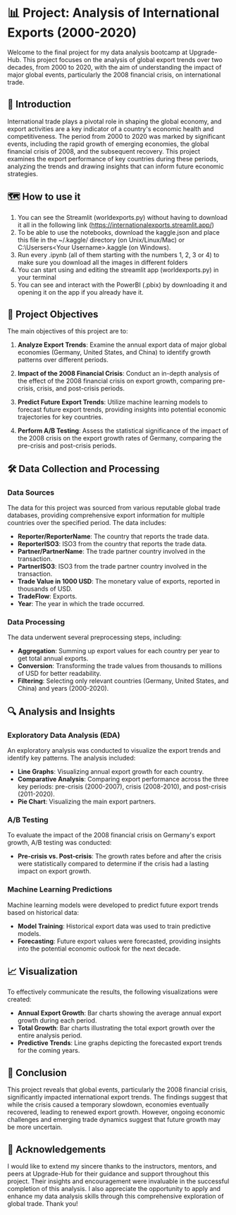 # 📊 Project: Analysis of International Exports (2000-2020)

Welcome to the final project for my data analysis bootcamp at Upgrade-Hub. This project focuses on the analysis of global export trends over two decades, from 2000 to 2020, with the aim of understanding the impact of major global events, particularly the 2008 financial crisis, on international trade.

## 📌 Introduction

International trade plays a pivotal role in shaping the global economy, and export activities are a key indicator of a country's economic health and competitiveness. The period from 2000 to 2020 was marked by significant events, including the rapid growth of emerging economies, the global financial crisis of 2008, and the subsequent recovery. This project examines the export performance of key countries during these periods, analyzing the trends and drawing insights that can inform future economic strategies.


## :world_map: How to use it

1. You can see the Streamlit (worldexports.py) without having to download it all in the following link (https://internationalexports.streamlit.app/)
2. To be able to use the notebooks, download the kaggle.json and place this file in the ~/.kaggle/ directory (on Unix/Linux/Mac) or C:\Usersers\<Your Username>\.kaggle (on Windows).
3. Run every .ipynb (all of them starting with the numbers 1, 2, 3 or 4) to make sure you download all the images in different folders
4. You can start using and editing the streamlit app (worldexports.py) in your terminal
5. You can see and interact with the PowerBI (.pbix) by downloading it and opening it on the app if you already have it.


## 🎯 Project Objectives

The main objectives of this project are to:

1. **Analyze Export Trends**: Examine the annual export data of major global economies (Germany, United States, and China) to identify growth patterns over different periods.
   
2. **Impact of the 2008 Financial Crisis**: Conduct an in-depth analysis of the effect of the 2008 financial crisis on export growth, comparing pre-crisis, crisis, and post-crisis periods.
   
3. **Predict Future Export Trends**: Utilize machine learning models to forecast future export trends, providing insights into potential economic trajectories for key countries.

4. **Perform A/B Testing**: Assess the statistical significance of the impact of the 2008 crisis on the export growth rates of Germany, comparing the pre-crisis and post-crisis periods.

## 🛠️ Data Collection and Processing

### Data Sources

The data for this project was sourced from various reputable global trade databases, providing comprehensive export information for multiple countries over the specified period. The data includes:

- **Reporter/ReporterName**: The country that reports the trade data.
- **ReporterISO3**: ISO3 from the country that reports the trade data.
- **Partner/PartnerName**: The trade partner country involved in the transaction.
- **PartnerISO3**: ISO3 from the trade partner country involved in the transaction.
- **Trade Value in 1000 USD**: The monetary value of exports, reported in thousands of USD.
- **TradeFlow**: Exports.
- **Year**: The year in which the trade occurred.

### Data Processing

The data underwent several preprocessing steps, including:

- **Aggregation**: Summing up export values for each country per year to get total annual exports.
- **Conversion**: Transforming the trade values from thousands to millions of USD for better readability.
- **Filtering**: Selecting only relevant countries (Germany, United States, and China) and years (2000-2020).

## 🔍 Analysis and Insights

### Exploratory Data Analysis (EDA)

An exploratory analysis was conducted to visualize the export trends and identify key patterns. The analysis included:

- **Line Graphs**: Visualizing annual export growth for each country.
- **Comparative Analysis**: Comparing export performance across the three key periods: pre-crisis (2000-2007), crisis (2008-2010), and post-crisis (2011-2020).
- **Pie Chart**: Visualizing the main export partners.

### A/B Testing

To evaluate the impact of the 2008 financial crisis on Germany's export growth, A/B testing was conducted:

- **Pre-crisis vs. Post-crisis**: The growth rates before and after the crisis were statistically compared to determine if the crisis had a lasting impact on export growth.

### Machine Learning Predictions

Machine learning models were developed to predict future export trends based on historical data:

- **Model Training**: Historical export data was used to train predictive models.
- **Forecasting**: Future export values were forecasted, providing insights into the potential economic outlook for the next decade.

## 📈 Visualization

To effectively communicate the results, the following visualizations were created:

- **Annual Export Growth**: Bar charts showing the average annual export growth during each period.
- **Total Growth**: Bar charts illustrating the total export growth over the entire analysis period.
- **Predictive Trends**: Line graphs depicting the forecasted export trends for the coming years.

## 📅 Conclusion

This project reveals that global events, particularly the 2008 financial crisis, significantly impacted international export trends. The findings suggest that while the crisis caused a temporary slowdown, economies eventually recovered, leading to renewed export growth. However, ongoing economic challenges and emerging trade dynamics suggest that future growth may be more uncertain.

## 💬 Acknowledgements

I would like to extend my sincere thanks to the instructors, mentors, and peers at Upgrade-Hub for their guidance and support throughout this project. Their insights and encouragement were invaluable in the successful completion of this analysis. I also appreciate the opportunity to apply and enhance my data analysis skills through this comprehensive exploration of global trade. Thank you!
